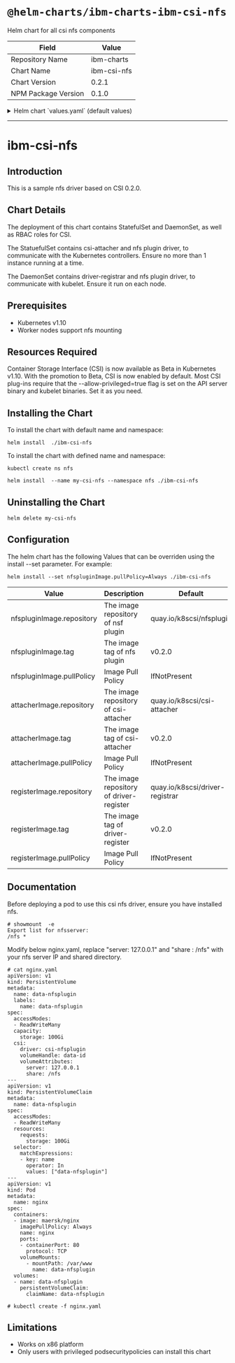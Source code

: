 # `@helm-charts/ibm-charts-ibm-csi-nfs`

Helm chart for all csi nfs components

| Field               | Value       |
| ------------------- | ----------- |
| Repository Name     | ibm-charts  |
| Chart Name          | ibm-csi-nfs |
| Chart Version       | 0.2.1       |
| NPM Package Version | 0.1.0       |

<details>

<summary>Helm chart `values.yaml` (default values)</summary>

```yaml
# Default values for ibm-csi-nfs.
# This is a YAML-formatted file.
# Declare variables to be passed into your templates.

# image and tag of nfs-plugin
nfspluginImage:
  repository: quay.io/k8scsi/nfsplugin
  tag: v0.2.0
  pullPolicy: IfNotPresent
# image and tag of csi-attacher
attacherImage:
  repository: quay.io/k8scsi/csi-attacher
  tag: v0.2.0
  pullPolicy: IfNotPresent
# image and tag of driver-register
registerImage:
  repository: quay.io/k8scsi/driver-registrar
  tag: v0.2.0
  pullPolicy: IfNotPresent
```

</details>

---

# ibm-csi-nfs

## Introduction

This is a sample nfs driver based on CSI 0.2.0.

## Chart Details

The deployment of this chart contains StatefulSet and DaemonSet, as well as RBAC roles for CSI.

The StatuefulSet contains csi-attacher and nfs plugin driver, to communicate with the Kubernetes controllers. Ensure no more than 1 instance running at a time.

The DaemonSet contains driver-registrar and nfs plugin driver, to communicate with kubelet. Ensure it run on each node.

## Prerequisites

- Kubernetes v1.10
- Worker nodes support nfs mounting

## Resources Required

Container Storage Interface (CSI) is now available as Beta in Kubernetes v1.10. With the promotion to Beta, CSI is now enabled by default.
Most CSI plug-ins require that the --allow-privileged=true flag is set on the API server binary and kubelet binaries. Set it as you need.

## Installing the Chart

To install the chart with default name and namespace:

```
helm install  ./ibm-csi-nfs
```

To install the chart with defined name and namespace:

```
kubectl create ns nfs

helm install  --name my-csi-nfs --namespace nfs ./ibm-csi-nfs
```

## Uninstalling the Chart

```
helm delete my-csi-nfs
```

## Configuration

The helm chart has the following Values that can be overriden using the install --set parameter. For example:

```
helm install --set nfspluginImage.pullPolicy=Always ./ibm-csi-nfs
```

| Value                     | Description                             | Default                         |
| ------------------------- | --------------------------------------- | ------------------------------- |
| nfspluginImage.repository | The image repository of nsf plugin      | quay.io/k8scsi/nfsplugin        |
| nfspluginImage.tag        | The image tag of nfs plugin             | v0.2.0                          |
| nfspluginImage.pullPolicy | Image Pull Policy                       | IfNotPresent                    |
| attacherImage.repository  | The image repository of csi-attacher    | quay.io/k8scsi/csi-attacher     |
| attacherImage.tag         | The image tag of csi-attacher           | v0.2.0                          |
| attacherImage.pullPolicy  | Image Pull Policy                       | IfNotPresent                    |
| registerImage.repository  | The image repository of driver-register | quay.io/k8scsi/driver-registrar |
| registerImage.tag         | The image tag of driver-register        | v0.2.0                          |
| registerImage.pullPolicy  | Image Pull Policy                       | IfNotPresent                    |

## Documentation

Before deploying a pod to use this csi nfs driver, ensure you have installed nfs.

```
# showmount  -e
Export list for nfsserver:
/nfs *
```

Modify below nginx.yaml, replace "server: 127.0.0.1" and "share : /nfs" with your nfs server IP and shared directory.

```
# cat nginx.yaml
apiVersion: v1
kind: PersistentVolume
metadata:
  name: data-nfsplugin
  labels:
    name: data-nfsplugin
spec:
  accessModes:
  - ReadWriteMany
  capacity:
    storage: 100Gi
  csi:
    driver: csi-nfsplugin
    volumeHandle: data-id
    volumeAttributes:
      server: 127.0.0.1
      share: /nfs
---
apiVersion: v1
kind: PersistentVolumeClaim
metadata:
  name: data-nfsplugin
spec:
  accessModes:
  - ReadWriteMany
  resources:
    requests:
      storage: 100Gi
  selector:
    matchExpressions:
    - key: name
      operator: In
      values: ["data-nfsplugin"]
---
apiVersion: v1
kind: Pod
metadata:
  name: nginx
spec:
  containers:
  - image: maersk/nginx
    imagePullPolicy: Always
    name: nginx
    ports:
    - containerPort: 80
      protocol: TCP
    volumeMounts:
      - mountPath: /var/www
        name: data-nfsplugin
  volumes:
  - name: data-nfsplugin
    persistentVolumeClaim:
      claimName: data-nfsplugin

# kubectl create -f nginx.yaml
```

## Limitations

- Works on x86 platform
- Only users with privileged podsecuritypolicies can install this chart
